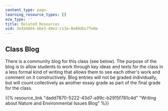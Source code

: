 ```yaml
---
content_type: page
learning_resource_types: []
ocw_type: ''
title: Related Resources
uid: 3e4ab864-bbe3-d4e2-c13a-0e89dbc7fe0e
---
```


Class Blog
----------

There is a community blog for this class (see below). The purpose of the blog is to allow students to work through key ideas and texts for the class in a less formal kind of writing that allows them to see each other's work and comment on it constructively. Blog entries will not be graded individually, but will count collectively as another essay grade as part of the final grade for the class.

{{% resource_link "dadd7870-5222-43d7-a99c-b2915f781c4d" "Writing about Nature and Environmental Issues Blog" %}}
